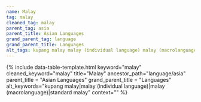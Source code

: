 ```yaml
---
name: Malay
tag: malay
cleaned_tag: malay
parent_tag: asia
parent_title: Asian Languages
grand_parent_tag: language
grand_parent_title: Languages
alt_tags: kupang malay malay (individual language) malay (macrolanguage) standard malay
---
```


{% include data-table-template.html 
  keyword="malay" 
  cleaned_keyword="malay" 
  title="Malay"
  ancestor_path="language/asia" 
  parent_title = "Asian Languages"
  grand_parent_title = "Languages"
  alt_keywords="kupang malay|malay (individual language)|malay (macrolanguage)|standard malay"
  context=""
%}

